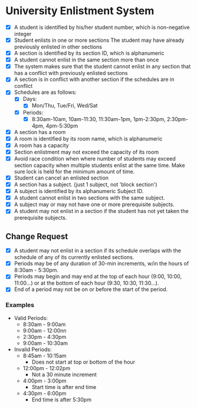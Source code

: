 # University Enlistment System

- [X] A student is identified by his/her student number, which is non-negative integer
- [X] Student enlists in one or more sections The student may have already previously enlisted in other sections
- [X] A section is identified by its section ID, which is alphanumeric
- [X] A student cannot enlist in the same section more than once
- [X] The system makes sure that the student cannot enlist in any section that has a conflict with previously enlisted sections
- [X] A section is in conflict with another section if the schedules are in conflict
- [X] Schedules are as follows:
  - [X] Days:
      - [X] Mon/Thu, Tue/Fri, Wed/Sat
  - [X] Periods:
      - [X] 8:30am-10am, 10am-11:30, 11:30am-1pm, 1pm-2:30pm, 2:30pm-4pm, 4pm-5:30pm
- [X] A section has a room
- [X] A room is identified by its room name, which is alphanumeric
- [X] A room has a capacity
- [X] Section enlistment may not exceed the capacity of its room
- [X] Avoid race condition when where number of students may exceed section capacity when multiple students enlist at the same time.
  Make sure lock is held for the minimum amount of time.
- [X] Student can cancel an enlisted section
- [X] A section has a subject. (just 1 subject, not 'block section')
- [X] A subject is identified by its alphanumeric Subject ID.
- [X] A student cannot enlist in two sections with the same subject.
- [X] A subject may or may not have one or more prerequisite subjects.
- [X] A student may not enlist in a section if the student has not yet taken the prerequisite subjects.

## Change Request   
- [X] A student may not enlist in a section if its schedule overlaps with the schedule of any of its currently enlisted sections.
- [X] Periods may be of any duration of 30-min increments, w/in the hours of 8:30am - 5:30pm.
- [X] Periods may begin and may end at the top of each hour (9:00, 10:00, 11:00...) or at the bottom of each hour (9:30, 10:30, 11:30...).
- [X] End of a period may not be on or before the start of the period.
  
### Examples
* Valid Periods:
  * 8:30am - 9:00am
  * 9:00am - 12:00nn
  * 2:30pm - 4:30pm
  * 9:00am - 10:30am
* Invalid Periods:
  * 8:45am - 10:15am
    * Does not start at top or bottom of the hour
  * 12:00pm - 12:02pm
    * Not a 30 minute increment
  * 4:00pm - 3:00pm
    * Start time is after end time
  * 4:30pm - 6:00pm
    * End time is after 5:30pm

